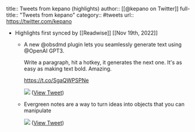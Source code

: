 title:: Tweets from kepano (highlights)
author:: [[@kepano on Twitter]]
full-title:: "Tweets from kepano"
category:: #tweets
url:: https://twitter.com/kepano

- Highlights first synced by [[Readwise]] [[Nov 19th, 2022]]
	- A new @obsdmd plugin lets you seamlessly generate text using @OpenAI GPT3. 
	  
	  Write a paragraph, hit a hotkey, it generates the next one. It's as easy as making text bold. Amazing.
	  
	  https://t.co/SgaQWPSPNe 
	  
	  ![](https://pbs.twimg.com/media/FQkZIdpUcAAbAam.jpg) ([View Tweet](https://twitter.com/kepano/status/1515772098530095104))
	- Evergreen notes are a way to turn ideas into objects that you can manipulate 
	  
	  ![](https://pbs.twimg.com/media/FczVejBacAQn3PQ.jpg) ([View Tweet](https://twitter.com/kepano/status/1570865242233769985))
